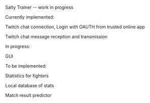 Salty Trainer -- work in progress

Currently implemented:

Twitch chat connection, Login with OAUTH from trusted online app

Twitch chat message reception and transmission


In progress:

GUI


To be implemented:

Statistics for fighters

Local database of stats

Match result predictor